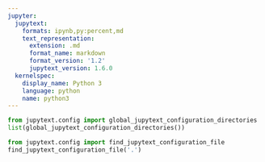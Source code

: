 ```yaml
---
jupyter:
  jupytext:
    formats: ipynb,py:percent,md
    text_representation:
      extension: .md
      format_name: markdown
      format_version: '1.2'
      jupytext_version: 1.6.0
  kernelspec:
    display_name: Python 3
    language: python
    name: python3
---
```


```python
from jupytext.config import global_jupytext_configuration_directories
list(global_jupytext_configuration_directories())
```

```python
from jupytext.config import find_jupytext_configuration_file
find_jupytext_configuration_file('.')
```

```python

```
